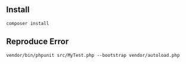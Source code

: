 ## Install

```
composer install
```

## Reproduce Error

```
vendor/bin/phpunit src/MyTest.php --bootstrap vendor/autoload.php
```